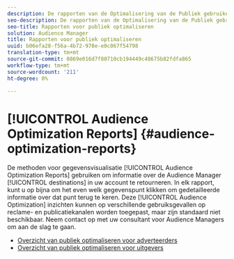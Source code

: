 ```yaml
---
description: De rapporten van de Optimalisering van de Publiek gebruiken gegevens visualisatiemethodes om informatie over de bestemmingen in uw rekening van de Audience Manager terug te keren. In elk rapport, kunt u op bijna om het even welk gegevenspunt klikken om gedetailleerde informatie over dat punt terug te keren. Deze inzichten van de Optimalisering van de Publiek kunnen op verscheidene gebruiksgevallen over reclame en publicatiekanalen worden toegepast, maar zijn niet door gebrek beschikbaar. Neem contact op met uw consultant voor Audience Managers om aan de slag te gaan.
seo-description: De rapporten van de Optimalisering van de Publiek gebruiken gegevens visualisatiemethodes om informatie over de bestemmingen in uw rekening van de Audience Manager terug te keren. In elk rapport, kunt u op bijna om het even welk gegevenspunt klikken om gedetailleerde informatie over dat punt terug te keren. Deze inzichten van de Optimalisering van de Publiek kunnen op verscheidene gebruiksgevallen over reclame en publicatiekanalen worden toegepast, maar zijn niet door gebrek beschikbaar. Neem contact op met uw consultant voor Audience Managers om aan de slag te gaan.
seo-title: Rapporten voor publiek optimaliseren
solution: Audience Manager
title: Rapporten voor publiek optimaliseren
uuid: b06efa28-f56a-4b72-978e-e0c067f54798
translation-type: tm+mt
source-git-commit: 0869e016d7f80710cb194449c48675b82fdfa865
workflow-type: tm+mt
source-wordcount: '211'
ht-degree: 0%

---
```



# [!UICONTROL Audience Optimization Reports] {#audience-optimization-reports}

De methoden voor gegevensvisualisatie [!UICONTROL Audience Optimization Reports] gebruiken om informatie over de Audience Manager [!UICONTROL destinations] in uw account te retourneren. In elk rapport, kunt u op bijna om het even welk gegevenspunt klikken om gedetailleerde informatie over dat punt terug te keren. Deze [!UICONTROL Audience Optimization] inzichten kunnen op verschillende gebruiksgevallen op reclame- en publicatiekanalen worden toegepast, maar zijn standaard niet beschikbaar. Neem contact op met uw consultant voor Audience Managers om aan de slag te gaan.

+ [Overzicht van publiek optimaliseren voor adverteerders](aor-advertisers/aor-advertisers.md)
+ [Overzicht van publiek optimaliseren voor uitgevers](aor-publishers/aor-publishers.md)